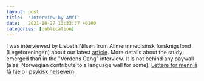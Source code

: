 ```yaml
---
layout: post
title:  'Interview by AMff'
date:   2021-10-27 13:33:37 +0100
categories: [publication]
---
```

I was interviewed by Lisbeth Nilsen from Allmennmedisinsk forsknigsfond (Legeforeningen) about our latest [article](https://rdcu.be/cxIco). More details about the study emerged than in the "Verdens Gang" interview. It is not behind any paywall (alas, Norwegian contribute to a language wall for some): [Lettere for menn å få hjelp i psykisk helsevern](https://www.legeforeningen.no/om-oss/Styrende-dokumenter/fond-og-legater/allmennmedisinsk-forskningsfond/forskningsnytt/lettere-for-menn-a-fa-hjelp-i-psykisk-helsevern/)
